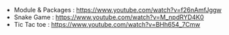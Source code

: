 * Module & Packages : https://www.youtube.com/watch?v=f26nAmfJggw
* Snake Game : https://www.youtube.com/watch?v=M_npdRYD4K0
* Tic Tac toe : https://www.youtube.com/watch?v=BHh654_7Cmw
